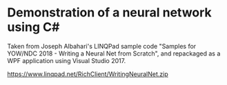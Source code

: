 # Demonstration of a neural network using C#

Taken from Joseph Albahari's LINQPad sample code "Samples for YOW/NDC 2018 - Writing a Neural Net from Scratch", and repackaged as a WPF application using Visual Studio 2017.

https://www.linqpad.net/RichClient/WritingNeuralNet.zip
